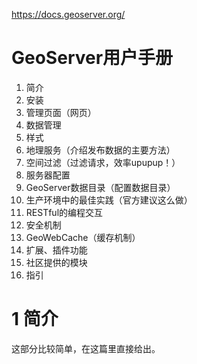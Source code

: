 https://docs.geoserver.org/

# GeoServer用户手册

1. 简介
2. 安装
3. 管理页面（网页）
4. 数据管理
5. 样式
6. 地理服务（介绍发布数据的主要方法）
7. 空间过滤（过滤请求，效率upupup！）
8. 服务器配置
9. GeoServer数据目录（配置数据目录）
10. 生产环境中的最佳实践（官方建议这么做）
11. RESTful的编程交互
12. 安全机制
13. GeoWebCache（缓存机制）
14. 扩展、插件功能
15. 社区提供的模块
16. 指引

# 1 简介

这部分比较简单，在这篇里直接给出。